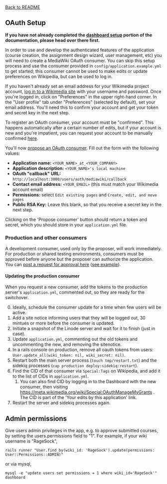 [Back to README](../README.md)

## OAuth Setup

**If you have not already completed the [dashboard setup](setup.md) portion of the documentation, please head over there first.**

In order to use and develop the authenticated features of the application (course creation, the assignment design wizard, user management, etc) you will need to create a MediaWiki OAuth consumer. You can skip this setup process and use the consumer provided in `config/application.example.yml` to get started; this consumer cannot be used to make edits or update preferences on Wikipedia, but can be used to log in.

If you haven't already set an email address for your Wikimedia project account, [log in to a Wikimedia site](https://www.mediawiki.org/w/index.php?title=Special:UserLogin&returnto=Special%3AUserLogout&returntoquery=noreturnto%3D) with your username and password. Once you're logged in, click on "Preferences" in the upper right-hand corner. In the "User profile" tab under "Preferences" (selected by default), set your email address. You'll need this to confirm your account and get your token and secret key in the next step.

To register an OAuth consumer, your account must be "confirmed". This happens automatically after a certain number of edits, but if your account is new and you're impatient, you can request your account to be manually confirmed [here](https://meta.wikimedia.org/wiki/Steward_requests/Permissions#Using_this_page).

You'll now [propose an OAuth consumer](https://meta.wikimedia.org/wiki/Special:OAuthConsumerRegistration/propose). Fill out the form with the following values:

- **Application name:** `<YOUR_NAME>_at_<YOUR_COMPANY>`
- **Application description:** `<YOUR_NAME>'s local machine`
- **OAuth "callback" URL:** `http://localhost:3000/users/auth/mediawiki/callback`
- **Contact email address:** `<YOUR_EMAIL>` (this must match your Wikimedia account email)
- **Permissions:** select `Edit existing pages` and `Create, edit, and move pages`
- **Public RSA Key:** Leave this blank, so that you receive a secret key in the next step.

<!--![Screenshot](https://lh3.googleusercontent.com/-BMSA42xP8fU/VbaP35rumaI/AAAAAAAAAAc/b40znxPGbkU/s1024-Ic42/Screen%252520Shot%2525202015-07-27%252520at%2525201.07.21%252520PM.png)-->

Clicking on the 'Propose consumer' button should return a token and secret, which you should store in your `application.yml` file.

### Production and other consumers

A development consumer, used only by the proposer, will work immediately. For production or shared testing environments, consumers must be approved before anyone but the proposer can authorize the application. You can [post a request for approval here](https://meta.wikimedia.org/wiki/Steward_requests/Miscellaneous) ([see example](https://meta.wikimedia.org/w/index.php?title=Steward_requests/Miscellaneous&diff=prev&oldid=15398770)).

#### Updating the production consumer
When you request a new consumer, add the tokens to the production server's `application.yml`, commented out, so they are ready for the switchover.

0. Ideally, schedule the consumer update for a time when few users will be active.
1. Add a site notice informing users that they will be logged out, 30 mintues or more before the consumer is updated.
2. Initiate a snapshot of the Linode server and wait for it to finish (just in case).
3. Update `application.yml`, commenting out the old tokens and uncommenting the new, and removing the sitenotice.
4. In a rails console on production, remove all oauth tokens from users: `User.update_all(wiki_token: nil, wiki_secret: nil)`.
5. Restart both the main server process (`touch tmp/restart.txt`) and the sidekiq processes (`cap production deploy:sidekiq:restart`).
6. Find the CID of that consumer via `Special:Tags` on Wikipedia, and add it to the list of CIDs in `application.yml`.
   1. You can also find CID by logging in to the Dashboard with the new consumer, then visiting https://meta.wikimedia.org/wiki/Special:OAuthManageMyGrants . The CID is part of the 'Your edits by this application' link.
7. Restart the server and sidekiq processes again.

## Admin permissions

Give users admin privileges in the app, e.g. to approve submitted courses, by setting the users.permissions field to "1".  For example, if your wiki username is "RageSock",
```
rails runner "User.find_by(wiki_id: 'RageSock').update(permissions: User::Permissions::ADMIN)"
```
or via mysql,
```
mysql -e "update users set permissions = 1 where wiki_id='RageSock'" dashboard
```

